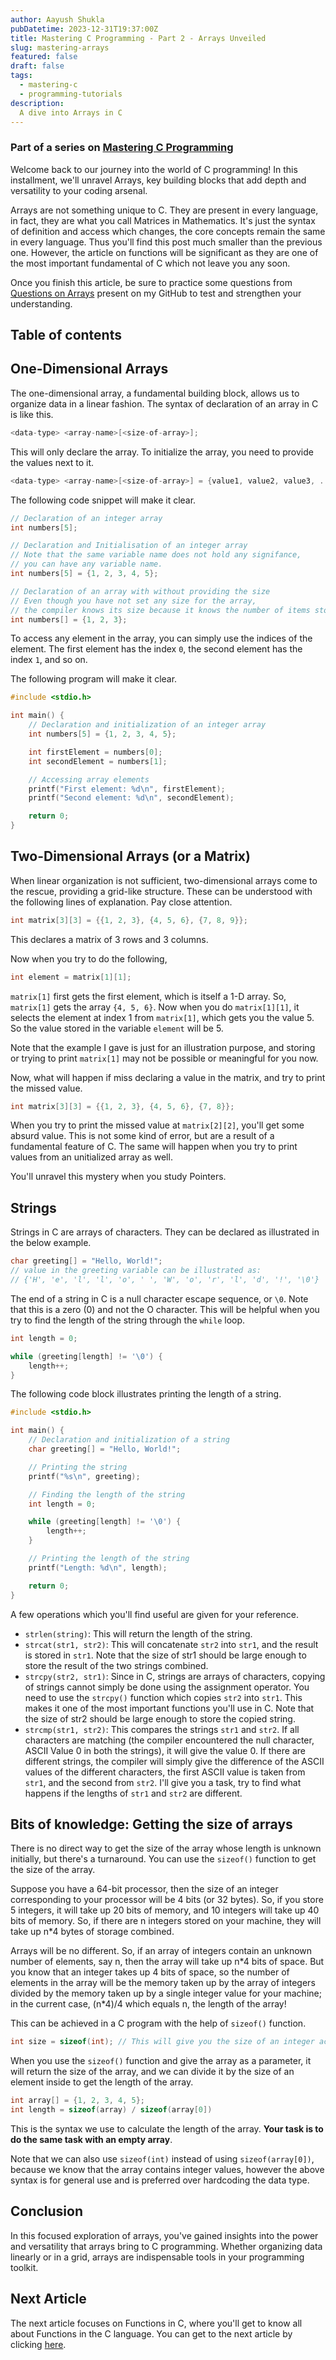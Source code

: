 ```yaml
---
author: Aayush Shukla
pubDatetime: 2023-12-31T19:37:00Z
title: Mastering C Programming - Part 2 - Arrays Unveiled
slug: mastering-arrays
featured: false
draft: false
tags:
  - mastering-c
  - programming-tutorials
description:
  A dive into Arrays in C
---
```


### Part of a series on [Mastering C Programming](/tags/mastering-c)

Welcome back to our journey into the world of C programming! In this installment, we'll unravel Arrays, key building blocks that add depth and versatility to your coding arsenal.

Arrays are not something unique to C. They are present in every language, in fact, they are what you call Matrices in Mathematics. It's just the syntax of definition and access which changes, the core concepts remain the same in every language. Thus you'll find this post much smaller than the previous one. However, the article on functions will be significant as they are one of the most important fundamental of C which not leave you any soon.

Once you finish this article, be sure to practice some questions from [Questions on Arrays](https://github.com/a2ys/learning-cpp?tab=readme-ov-file#arrays) present on my GitHub to test and strengthen your understanding.

## Table of contents

## One-Dimensional Arrays

The one-dimensional array, a fundamental building block, allows us to organize data in a linear fashion. The syntax of declaration of an array in C is like this.

```c
<data-type> <array-name>[<size-of-array>];
```

This will only declare the array. To initialize the array, you need to provide the values next to it.

```c
<data-type> <array-name>[<size-of-array>] = {value1, value2, value3, ...};
```

The following code snippet will make it clear.

```c
// Declaration of an integer array
int numbers[5];

// Declaration and Initialisation of an integer array
// Note that the same variable name does not hold any signifance,
// you can have any variable name.
int numbers[5] = {1, 2, 3, 4, 5};

// Declaration of an array with without providing the size
// Even though you have not set any size for the array,
// the compiler knows its size because it knows the number of items stored inside it.
int numbers[] = {1, 2, 3};
```

To access any element in the array, you can simply use the indices of the element. The first element has the index `0`, the second element has the index `1`, and so on.

The following program will make it clear.

```c
#include <stdio.h>

int main() {
    // Declaration and initialization of an integer array
    int numbers[5] = {1, 2, 3, 4, 5};

    int firstElement = numbers[0];
    int secondElement = numbers[1];

    // Accessing array elements
    printf("First element: %d\n", firstElement);
    printf("Second element: %d\n", secondElement);

    return 0;
}
```

## Two-Dimensional Arrays (or a Matrix)

When linear organization is not sufficient, two-dimensional arrays come to the rescue, providing a grid-like structure. These can be understood with the following lines of explanation. Pay close attention.

```c
int matrix[3][3] = {{1, 2, 3}, {4, 5, 6}, {7, 8, 9}};
```

This declares a matrix of 3 rows and 3 columns.

Now when you try to do the following,

```c
int element = matrix[1][1];
```

`matrix[1]` first gets the first element, which is itself a 1-D array. So, `matrix[1]` gets the array `{4, 5, 6}`. Now when you do `matrix[1][1]`, it selects the element at index 1 from `matrix[1]`, which gets you the value 5. So the value stored in the variable `element` will be 5.

Note that the example I gave is just for an illustration purpose, and storing or trying to print `matrix[1]` may not be possible or meaningful for you now.

Now, what will happen if miss declaring a value in the matrix, and try to print the missed value.

```c
int matrix[3][3] = {{1, 2, 3}, {4, 5, 6}, {7, 8}};
```

When you try to print the missed value at `matrix[2][2]`, you'll get some absurd value. This is not some kind of error, but are a result of a fundamental feature of C. The same will happen when you try to print values from an unitialized array as well.

You'll unravel this mystery when you study Pointers.

## Strings

Strings in C are arrays of characters. They can be declared as illustrated in the below example.

```c
char greeting[] = "Hello, World!";
// value in the greeting variable can be illustrated as:
// {'H', 'e', 'l', 'l', 'o', ' ', 'W', 'o', 'r', 'l', 'd', '!', '\0'}
```

The end of a string in C is a null character escape sequence, or `\0`. Note that this is a zero (0) and not the O character. This will be helpful when you try to find the length of the string through the `while` loop.

```c
int length = 0;

while (greeting[length] != '\0') {
    length++;
}
```

The following code block illustrates printing the length of a string.

```c
#include <stdio.h>

int main() {
    // Declaration and initialization of a string
    char greeting[] = "Hello, World!";

    // Printing the string
    printf("%s\n", greeting);

    // Finding the length of the string
    int length = 0;

    while (greeting[length] != '\0') {
        length++;
    }

    // Printing the length of the string
    printf("Length: %d\n", length);

    return 0;
}
```

A few operations which you'll find useful are given for your reference.

- `strlen(string)`: This will return the length of the string.
- `strcat(str1, str2)`: This will concatenate `str2` into `str1`, and the result is stored in `str1`. Note that the size of str1 should be large enough to store the result of the two strings combined.
- `strcpy(str2, str1)`: Since in C, strings are arrays of characters, copying of strings cannot simply be done using the assignment operator. You need to use the `strcpy()` function which copies `str2` into `str1`. This makes it one of the most important functions you'll use in C. Note that the size of str2 should be large enough to store the copied string.
- `strcmp(str1, str2)`: This compares the strings `str1` and `str2`. If all characters are matching (the compiler encountered the null character, ASCII Value 0 in both the strings), it will give the value 0. If there are different strings, the compiler will simply give the difference of the ASCII values of the different characters, the first ASCII value is taken from `str1`, and the second from `str2`. I'll give you a task, try to find what happens if the lengths of `str1` and `str2` are different.

## Bits of knowledge: Getting the size of arrays

There is no direct way to get the size of the array whose length is unknown initially, but there's a turnaround. You can use the `sizeof()` function to get the size of the array.

Suppose you have a 64-bit processor, then the size of an integer corresponding to your processor will be 4 bits (or 32 bytes). So, if you store 5 integers, it will take up 20 bits of memory, and 10 integers will take up 40 bits of memory. So, if there are n integers stored on your machine, they will take up n*4 bytes of storage combined.

Arrays will be no different. So, if an array of integers contain an unknown number of elements, say n, then the array will take up n\*4 bits of space. But you know that an integer takes up 4 bits of space, so the number of elements in the array will be the memory taken up by the array of integers divided by the memory taken up by a single integer value for your machine; in the current case, (n\*4)/4 which equals n, the length of the array!

This can be achieved in a C program with the help of `sizeof()` function.

```c
int size = sizeof(int); // This will give you the size of an integer according to your processor.
```

When you use the `sizeof()` function and give the array as a parameter, it will return the size of the array, and we can divide it by the size of an element inside to get the length of the array.

```c
int array[] = {1, 2, 3, 4, 5};
int length = sizeof(array) / sizeof(array[0])
```

This is the syntax we use to calculate the length of the array. **Your task is to do the same task with an empty array**.

Note that we can also use `sizeof(int)` instead of using `sizeof(array[0])`, because we know that the array contains integer values, however the above syntax is for general use and is preferred over hardcoding the data type.

## Conclusion

In this focused exploration of arrays, you've gained insights into the power and versatility that arrays bring to C programming. Whether organizing data linearly or in a grid, arrays are indispensable tools in your programming toolkit.

## Next Article

The next article focuses on Functions in C, where you'll get to know all about Functions in the C language. You can get to the next article by clicking [here](/posts/).
